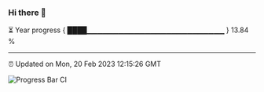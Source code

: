 ### Hi there 👋

⏳ Year progress { ████▁▁▁▁▁▁▁▁▁▁▁▁▁▁▁▁▁▁▁▁▁▁▁▁▁▁ } 13.84 %

---

⏰ Updated on Mon, 20 Feb 2023 12:15:26 GMT

![Progress Bar CI](https://github.com/Shyam-Makwana/GitHub-Actions-Demo/workflows/Progress%20Bar%20CI/badge.svg)
